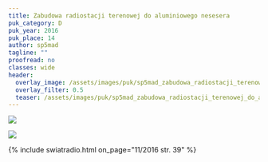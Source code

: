 ```yaml
---
title: Zabudowa radiostacji terenowej do aluminiowego nesesera
puk_category: D
puk_year: 2016
puk_place: 14
author: sp5mad
tagline: ""
proofread: no
classes: wide
header:
  overlay_image: /assets/images/puk/sp5mad_zabudowa_radiostacji_terenowej_do_aluminiowego_nesesera.jpg
  overlay_filter: 0.5
  teaser: /assets/images/puk/sp5mad_zabudowa_radiostacji_terenowej_do_aluminiowego_nesesera.jpg
---
```






 



![](assets/data/img/projects/2016-14-0.jpg) 


![](assets/img/work-in-progress.jpg) 


{% include swiatradio.html on_page="11/2016 str. 39" %}

 





 


